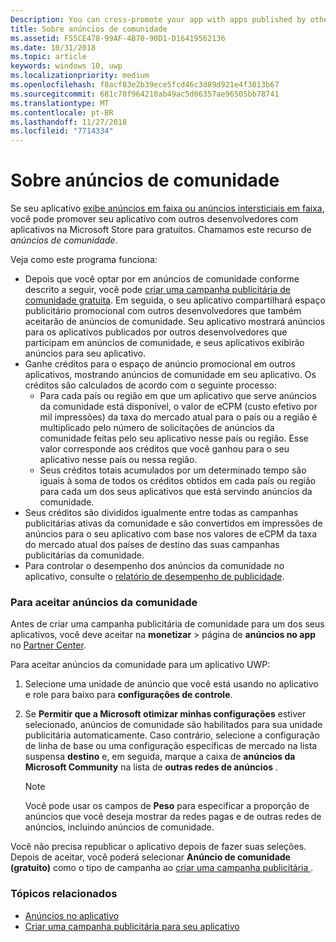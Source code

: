 ```yaml
---
Description: You can cross-promote your app with apps published by other developers. We call this feature community ads.
title: Sobre anúncios de comunidade
ms.assetid: F55CE478-99AF-4B70-90D1-D16419562136
ms.date: 10/31/2018
ms.topic: article
keywords: windows 10, uwp
ms.localizationpriority: medium
ms.openlocfilehash: f8acf83e2b39ece5fcd46c3d89d921e4f3013b67
ms.sourcegitcommit: 681c70f964210ab49ac5d06357ae96505bb78741
ms.translationtype: MT
ms.contentlocale: pt-BR
ms.lasthandoff: 11/27/2018
ms.locfileid: "7714334"
---
```

# <a name="about-community-ads"></a>Sobre anúncios de comunidade

Se seu aplicativo [exibe anúncios em faixa ou anúncios intersticiais em faixa](../monetize/display-ads-in-your-app.md), você pode promover seu aplicativo com outros desenvolvedores com aplicativos na Microsoft Store para gratuitos. Chamamos este recurso de *anúncios de comunidade*.  

Veja como este programa funciona:

* Depois que você optar por em anúncios de comunidade conforme descrito a seguir, você pode [criar uma campanha publicitária de comunidade gratuita](create-an-ad-campaign-for-your-app.md). Em seguida, o seu aplicativo compartilhará espaço publicitário promocional com outros desenvolvedores que também aceitarão de anúncios de comunidade. Seu aplicativo mostrará anúncios para os aplicativos publicados por outros desenvolvedores que participam em anúncios de comunidade, e seus aplicativos exibirão anúncios para seu aplicativo.
* Ganhe créditos para o espaço de anúncio promocional em outros aplicativos, mostrando anúncios de comunidade em seu aplicativo. Os créditos são calculados de acordo com o seguinte processo:
  * Para cada país ou região em que um aplicativo que serve anúncios da comunidade está disponível, o valor de eCPM (custo efetivo por mil impressões) da taxa do mercado atual para o país ou a região é multiplicado pelo número de solicitações de anúncios da comunidade feitas pelo seu aplicativo nesse país ou região. Esse valor corresponde aos créditos que você ganhou para o seu aplicativo nesse país ou nessa região.
  * Seus créditos totais acumulados por um determinado tempo são iguais à soma de todos os créditos obtidos em cada país ou região para cada um dos seus aplicativos que está servindo anúncios da comunidade.
* Seus créditos são divididos igualmente entre todas as campanhas publicitárias ativas da comunidade e são convertidos em impressões de anúncios para o seu aplicativo com base nos valores de eCPM da taxa do mercado atual dos países de destino das suas campanhas publicitárias da comunidade.
* Para controlar o desempenho dos anúncios da comunidade no aplicativo, consulte o [relatório de desempenho de publicidade](advertising-performance-report.md).

### <a name="opt-in-to-community-ads"></a>Para aceitar anúncios da comunidade

Antes de criar uma campanha publicitária de comunidade para um dos seus aplicativos, você deve aceitar na **monetizar** &gt; página de **anúncios no app** no [Partner Center](https://partner.microsoft.com/dashboard).

Para aceitar anúncios da comunidade para um aplicativo UWP:

1. Selecione uma unidade de anúncio que você está usando no aplicativo e role para baixo para **configurações de controle**.
2. Se **Permitir que a Microsoft otimizar minhas configurações** estiver selecionado, anúncios de comunidade são habilitados para sua unidade publicitária automaticamente. Caso contrário, selecione a configuração de linha de base ou uma configuração específicas de mercado na lista suspensa **destino** e, em seguida, marque a caixa de **anúncios da Microsoft Community** na lista de **outras redes de anúncios** .

    > [!NOTE]
    > Você pode usar os campos de **Peso** para especificar a proporção de anúncios que você deseja mostrar da redes pagas e de outras redes de anúncios, incluindo anúncios de comunidade.

Você não precisa republicar o aplicativo depois de fazer suas seleções. Depois de aceitar, você poderá selecionar **Anúncio de comunidade (gratuito)** como o tipo de campanha ao [criar uma campanha publicitária ](create-an-ad-campaign-for-your-app.md).

### <a name="related-topics"></a>Tópicos relacionados

* [Anúncios no aplicativo](in-app-ads.md)
* [Criar uma campanha publicitária para seu aplicativo](create-an-ad-campaign-for-your-app.md)
